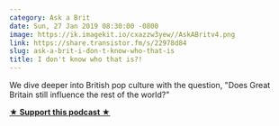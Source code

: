 ```yaml
---
category: Ask a Brit
date: Sun, 27 Jan 2019 08:30:00 -0800
image: https://ik.imagekit.io/cxazzw3yew//AskABritv4.png
link: https://share.transistor.fm/s/22978d84
slug: ask-a-brit-i-don-t-know-who-that-is
title: I don't know who that is?!
---
```


<p>We dive deeper into British pop culture with the question, "Does Great Britain still influence the rest of the world?"</p><p><strong><a href="https://ko-fi.com/jayandjaymedia" rel="payment" title="★ Support this podcast ★">★ Support this podcast ★</a></strong></p>